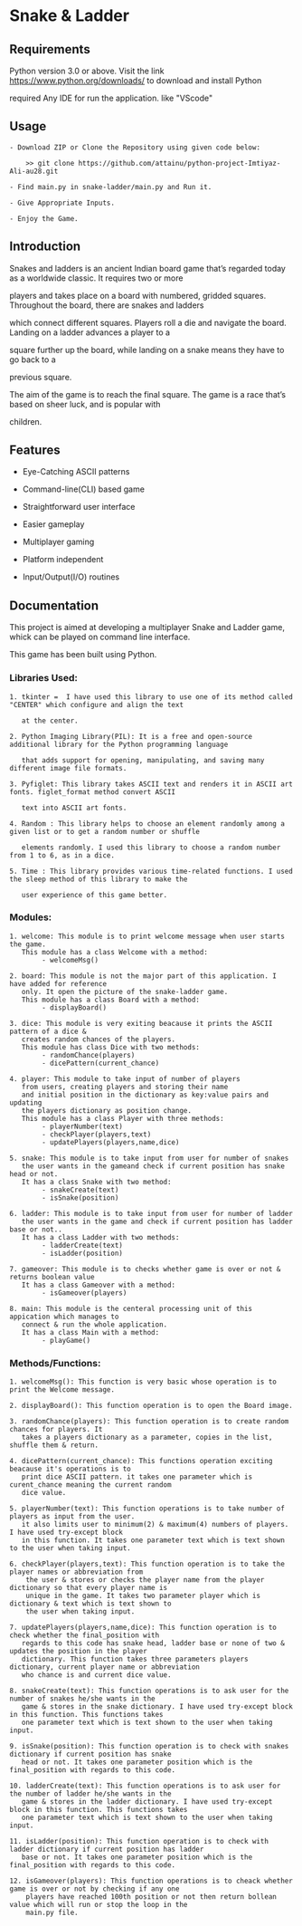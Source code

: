 # Snake & Ladder



## Requirements


Python version 3.0 or above. Visit the link https://www.python.org/downloads/ to download and install Python

required Any IDE for run the application. like "VScode"



## Usage


    - Download ZIP or Clone the Repository using given code below:

        >> git clone https://github.com/attainu/python-project-Imtiyaz-Ali-au28.git
    
    - Find main.py in snake-ladder/main.py and Run it.
    
    - Give Appropriate Inputs.
    
    - Enjoy the Game.



## Introduction


Snakes and ladders is an ancient Indian board game that’s regarded today as a worldwide classic. It requires two or more 

players and takes place on a board with numbered, gridded squares. Throughout the board, there are snakes and ladders 

which connect different squares. Players roll a die and navigate the board. Landing on a ladder advances a player to a 

square further up the board, while landing on a snake means they have to go back to a

previous square.

The aim of the game is to reach the final square. The game is a race that’s based on sheer luck, and is popular with 

children.



## Features


- Eye-Catching ASCII patterns

- Command-line(CLI) based game

- Straightforward user interface

- Easier gameplay

- Multiplayer gaming

- Platform independent

- Input/Output(I/O) routines



## Documentation


This project is aimed at developing a multiplayer Snake and Ladder game, whick can be played on command line interface. 

This game has been built using Python.




### Libraries Used:



    1. tkinter =  I have used this library to use one of its method called "CENTER" which configure and align the text  
       
       at the center.

    2. Python Imaging Library(PIL): It is a free and open-source additional library for the Python programming language 
       
       that adds support for opening, manipulating, and saving many different image file formats.

    3. Pyfiglet: This library takes ASCII text and renders it in ASCII art fonts. figlet_format method convert ASCII 
       
       text into ASCII art fonts.

    4. Random : This library helps to choose an element randomly among a given list or to get a random number or shuffle 
       
       elements randomly. I used this library to choose a random number from 1 to 6, as in a dice.

    5. Time : This library provides various time-related functions. I used the sleep method of this library to make the 
       
       user experience of this game better.




### Modules:



    1. welcome: This module is to print welcome message when user starts the game.
       This module has a class Welcome with a method:
            - welcomeMsg()

    2. board: This module is not the major part of this application. I have added for reference
       only. It open the picture of the snake-ladder game.
       This module has a class Board with a method:
            - displayBoard()

    3. dice: This module is very exiting beacause it prints the ASCII pattern of a dice & 
       creates random chances of the players.
       This module has class Dice with two methods:
            - randomChance(players)
            - dicePattern(current_chance)

    4. player: This module to take input of number of players
       from users, creating players and storing their name
       and initial position in the dictionary as key:value pairs and updating 
       the players dictionary as position change.
       This module has a class Player with three methods:
            - playerNumber(text)
            - checkPlayer(players,text)
            - updatePlayers(players,name,dice)

    5. snake: This module is to take input from user for number of snakes 
       the user wants in the gameand check if current position has snake head or not.
       It has a class Snake with two method:
            - snakeCreate(text)
            - isSnake(position)

    6. ladder: This module is to take input from user for number of ladder
       the user wants in the game and check if current position has ladder base or not..
       It has a class Ladder with two methods:
            - ladderCreate(text)
            - isLadder(position)

    7. gameover: This module is to checks whether game is over or not & returns boolean value
       It has a class Gameover with a method:   
            - isGameover(players)  

    8. main: This module is the centeral processing unit of this appication which manages to 
       connect & run the whole application.
       It has a class Main with a method:
            - playGame()           




### Methods/Functions:



    1. welcomeMsg(): This function is very basic whose operation is to print the Welcome message.

    2. displayBoard(): This function operation is to open the Board image.

    3. randomChance(players): This function operation is to create random chances for players. It 
       takes a players dictionary as a parameter, copies in the list, shuffle them & return.

    4. dicePattern(current_chance): This functions operation exciting beacause it's operations is to 
       print dice ASCII pattern. it takes one parameter which is curent_chance meaning the current random
       dice value.

    5. playerNumber(text): This function operations is to take number of players as input from the user. 
       it also limits user to minimum(2) & maximum(4) numbers of players. I have used try-except block 
       in this function. It takes one parameter text which is text shown to the user when taking input.

    6. checkPlayer(players,text): This function operation is to take the player names or abbreviation from 
        the user & stores or checks the player name from the player dictionary so that every player name is 
        unique in the game. It takes two parameter player which is dictionary & text which is text shown to 
        the user when taking input.  

    7. updatePlayers(players,name,dice): This function operation is to check whether the final_position with
       regards to this code has snake head, ladder base or none of two & updates the position in the player
       dictionary. This function takes three parameters players dictionary, current player name or abbreviation
       who chance is and current dice value.

    8. snakeCreate(text): This function operations is to ask user for the number of snakes he/she wants in the 
       game & stores in the snake dictionary. I have used try-except block in this function. This functions takes
       one parameter text which is text shown to the user when taking input.

    9. isSnake(position): This function operation is to check with snakes dictionary if current position has snake 
       head or not. It takes one parameter position which is the final_position with regards to this code.

    10. ladderCreate(text): This function operations is to ask user for the number of ladder he/she wants in the 
       game & stores in the ladder dictionary. I have used try-except block in this function. This functions takes
       one parameter text which is text shown to the user when taking input.

    11. isLadder(position): This function operation is to check with ladder dictionary if current position has ladder 
       base or not. It takes one parameter position which is the final_position with regards to this code.
  
    12. isGameover(players): This function operations is to cheack whether game is over or not by checking if any one 
        players have reached 100th position or not then return bollean value which will run or stop the loop in the 
        main.py file.  
